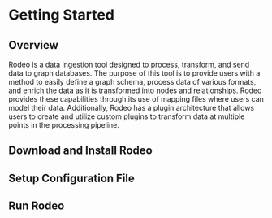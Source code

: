 # Getting Started

## Overview

Rodeo is a data ingestion tool designed to process, transform, and send data to graph databases. The purpose of this tool is to provide users with a method to easily define a graph schema, process data of various formats, and enrich the data as it is transformed into nodes and relationships. Rodeo provides these capabilities through its use of mapping files where users can model their data. Additionally, Rodeo has a plugin architecture that allows users to create and utilize custom plugins to transform data at multiple points in the processing pipeline.

## Download and Install Rodeo

## Setup Configuration File

## Run Rodeo
